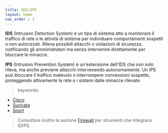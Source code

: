 ```yaml
---
title: IDS/IPS
layout: home
nav_order : 1
---
```


**IDS** (Intrusion Detection System) è un tipo di sistema atto a monitorare il traffico di rete o le attività di sistema per individuare comportamenti sospetti o non autorizzati. Rileva possibili attacchi o violazioni di sicurezza, notificando gli amministratori ma senza intervenire direttamente per bloccare le minacce.

**IPS** (Intrusion Prevention System) è un'estensione dell'IDS che non solo rileva, ma anche previene attacchi intervenendo autonomamente. Un IPS può bloccare il traffico malevolo o interrompere connessioni sospette, proteggendo attivamente la rete o i sistemi dalle minacce rilevate.

> keywords: 

* [Cisco]
* [Suricata] 
* [Snort]

> Consultare inoltre la sezione [Firewall] per strumenti che integrano ID/PS.

[Cisco]: https://www.cisco.com/c/en_ca/products/security/ngips/index.html
[Snort]: https://www.snort.org/
[Suricata]: https://suricata.io/
[Firewall]: ./firewall.html
